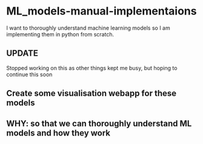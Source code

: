 # ML_models-manual-implementaions
I want to thoroughly understand machine learning models so I am implementing them in python from scratch.


## UPDATE

Stopped working on this as other things kept me busy, but hoping to continue this soon

## Create some visualisation webapp for these models


## WHY: so that we can thoroughly understand ML models and how they work
